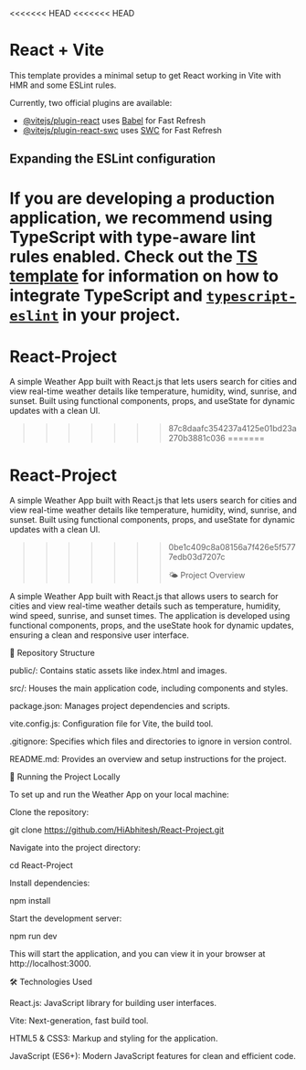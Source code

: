 <<<<<<< HEAD
<<<<<<< HEAD
# React + Vite

This template provides a minimal setup to get React working in Vite with HMR and some ESLint rules.

Currently, two official plugins are available:

- [@vitejs/plugin-react](https://github.com/vitejs/vite-plugin-react/blob/main/packages/plugin-react) uses [Babel](https://babeljs.io/) for Fast Refresh
- [@vitejs/plugin-react-swc](https://github.com/vitejs/vite-plugin-react/blob/main/packages/plugin-react-swc) uses [SWC](https://swc.rs/) for Fast Refresh

## Expanding the ESLint configuration

If you are developing a production application, we recommend using TypeScript with type-aware lint rules enabled. Check out the [TS template](https://github.com/vitejs/vite/tree/main/packages/create-vite/template-react-ts) for information on how to integrate TypeScript and [`typescript-eslint`](https://typescript-eslint.io) in your project.
=======
# React-Project
A simple Weather App built with React.js that lets users search for cities and view real-time weather details like temperature, humidity, wind, sunrise, and sunset. Built using functional components, props, and useState for dynamic updates with a clean UI.
>>>>>>> 87c8daafc354237a4125e01bd23a270b3881c036
=======
# React-Project
A simple Weather App built with React.js that lets users search for cities and view real-time weather details like temperature, humidity, wind, sunrise, and sunset. Built using functional components, props, and useState for dynamic updates with a clean UI.
>>>>>>> 0be1c409c8a08156a7f426e5f5777edb03d7207c
>>>>>>>
>>>>>>> 🌤️ Project Overview

A simple Weather App built with React.js that allows users to search for cities and view real-time weather details such as temperature, humidity, wind speed, sunrise, and sunset times. The application is developed using functional components, props, and the useState hook for dynamic updates, ensuring a clean and responsive user interface.

📂 Repository Structure

public/: Contains static assets like index.html and images.

src/: Houses the main application code, including components and styles.

package.json: Manages project dependencies and scripts.

vite.config.js: Configuration file for Vite, the build tool.

.gitignore: Specifies which files and directories to ignore in version control.

README.md: Provides an overview and setup instructions for the project.

🚀 Running the Project Locally

To set up and run the Weather App on your local machine:

Clone the repository:

git clone https://github.com/HiAbhitesh/React-Project.git


Navigate into the project directory:

cd React-Project


Install dependencies:

npm install


Start the development server:

npm run dev


This will start the application, and you can view it in your browser at http://localhost:3000.

🛠️ Technologies Used

React.js: JavaScript library for building user interfaces.

Vite: Next-generation, fast build tool.

HTML5 & CSS3: Markup and styling for the application.

JavaScript (ES6+): Modern JavaScript features for clean and efficient code.
